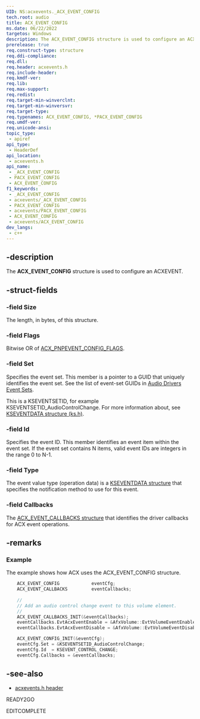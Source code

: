 ```yaml
---
UID: NS:acxevents._ACX_EVENT_CONFIG
tech.root: audio
title: ACX_EVENT_CONFIG
ms.date: 06/22/2022
targetos: Windows
description: The ACX_EVENT_CONFIG structure is used to configure an ACXEVENT. 
prerelease: true
req.construct-type: structure
req.ddi-compliance: 
req.dll: 
req.header: acxevents.h
req.include-header: 
req.kmdf-ver: 
req.lib: 
req.max-support: 
req.redist: 
req.target-min-winverclnt: 
req.target-min-winversvr: 
req.target-type: 
req.typenames: ACX_EVENT_CONFIG, *PACX_EVENT_CONFIG
req.umdf-ver: 
req.unicode-ansi: 
topic_type:
 - apiref
api_type:
 - HeaderDef
api_location:
 - acxevents.h
api_name:
 - _ACX_EVENT_CONFIG
 - PACX_EVENT_CONFIG
 - ACX_EVENT_CONFIG
f1_keywords:
 - _ACX_EVENT_CONFIG
 - acxevents/_ACX_EVENT_CONFIG
 - PACX_EVENT_CONFIG
 - acxevents/PACX_EVENT_CONFIG
 - ACX_EVENT_CONFIG
 - acxevents/ACX_EVENT_CONFIG
dev_langs:
 - c++
---
```


## -description

The **ACX_EVENT_CONFIG** structure is used to configure an ACXEVENT.

## -struct-fields

### -field Size

The length, in bytes, of this structure.

### -field Flags

Bitwise OR of [ACX_PNPEVENT_CONFIG_FLAGS](ne-acxevents-acx_pnpevent_config_flags.md).

### -field Set

Specifies the event set. This member is a pointer to a GUID that uniquely identifies the event set. See the list of event-set GUIDs in [Audio Drivers Event Sets](/windows-hardware/drivers/audio/audio-drivers-event-sets).

This is a KSEVENTSETID, for example KSEVENTSETID_AudioControlChange. For more information about, see [KSEVENTDATA structure (ks.h)](/windows-hardware/drivers/ddi/ks/ns-ks-kseventdata).

### -field Id

Specifies the event ID. This member identifies an event item within the event set. If the event set contains N items, valid event IDs are integers in the range 0 to N-1.

### -field Type

The event value type (operation data) is a [KSEVENTDATA structure](/windows-hardware/drivers/ddi/ks/ns-ks-kseventdata) that specifies the notification method to use for this event.

### -field Callbacks

The [ACX_EVENT_CALLBACKS structure](ns-acxevents-acx_event_callbacks.md) that identifies the driver callbacks for ACX event operations.

## -remarks

### Example

The example shows how ACX uses the ACX_EVENT_CONFIG structure.

```cpp
    ACX_EVENT_CONFIG            eventCfg;
    ACX_EVENT_CALLBACKS         eventCallbacks;
 
    //
    // Add an audio control change event to this volume element.
    //
    ACX_EVENT_CALLBACKS_INIT(&eventCallbacks);
    eventCallbacks.EvtAcxEventEnable = &AfxVolume::EvtVolumeEventEnableCallback; 
    eventCallbacks.EvtAcxEventDisable = &AfxVolume::EvtVolumeEventDisableCallback;

    ACX_EVENT_CONFIG_INIT(&eventCfg);
    eventCfg.Set = &KSEVENTSETID_AudioControlChange;
    eventCfg.Id  = KSEVENT_CONTROL_CHANGE;
    eventCfg.Callbacks = &eventCallbacks;
```

## -see-also

- [acxevents.h header](index.md)

READY2GO

EDITCOMPLETE
